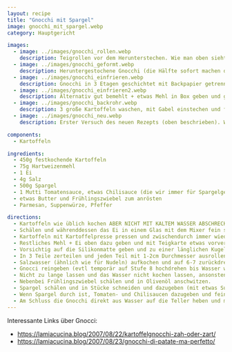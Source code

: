 ```yaml
---
layout: recipe
title: "Gnocchi mit Spargel"
image: gnocchi_mit_spargel.webp
category: Hauptgericht

images:
  - image: ../images/gnocchi_rollen.webp
    description: Teigrollen vor dem Herunterstechen. Wie man oben sieht sollte man sie gut einmehlen!
  - image: ../images/gnocchi_geformt.webp
    description: Heruntergestochene Gnocchi (die Hälfte sofort machen die andere Hälfte einfrieren)
  - image: ../images/gnocchi_einfrieren.webp
    description: Gnocchi in 3 Etagen geschichtet mit Backpapier getrennt zum Einfrieren. Beim Auftauen vorsichtig lösen und auch ca 7min kochen. Waren sehr gut aber etwas weich nach dem Kochen (hat die Tomatensauce schön cremig gemacht)
  - image: ../images/gnocchi_einfrieren2.webp
    description: Alternativ gut bemehlt + etwas Mehl in Box geben und gut schwenken damit sie nicht zusammenkleben. Sie werden dann zwar rundlich aber schmecken hoffentlich gut (noch testen)
  - image: ../images/gnocchi_backrohr.webp
    description: 3 große Kartoffeln waschen, mit Gabel einstechen und für 1h ins auf 200°C Ober/Unterhitze vorgeheizte Backrohr geben. Verlieren viel Wasser werden aber außen zu resch wie man am Bild sieht (daher viel Verlust - zb von 970g auf 570g). Teig war super, formen ging super, daher nur außen Mehl genommen. Hat bis zum ins-Wasser-geben super ausgeschaut, dann sind sie aber total zerfallen. Evtl braucht man doch etwas Mehl, oder das Wasser kochte noch zu stark (wusste nicht dass das nicht sein soll)
  - image: ../images/gnocchi_neu.webp
    description: Erster Versuch des neuen Rezepts (oben beschrieben). War sehr gut, wir haben leider Salz im Teig vergessen aber sonst haben sie recht gut gehalten und gut geschmeckt!

components:
  - Kartoffeln

ingredients:
  - 450g festkochende Kartoffeln
  - 75g Hartweizenmehl
  - 1 Ei
  - 4g Salz
  - 500g Spargel
  - 1 Mutti Tomatensauce, etwas Chilisauce (die wir immer für Spargelgerichte nehmen)
  - etwas Butter und Frühlingszwiebel zum anrösten
  - Parmesan, Suppenwürze, Pfeffer

directions:
  - Kartoffeln wie üblich kochen ABER NICHT MIT KALTEM WASSER ABSCHRECKEN! Stattdessen heiß aus Topf leeren und ca 30min auskühlen lassen (sie sollten noch warm sein).
  - Schälen und währenddessen das Ei in einem Glas mit dem Mixer fein schlagen. Hartweizenmehl gemeinsam mit Salz abwiegen, vermischen und bereit stellen
  - Kartoffeln mit Kartoffelpresse pressen und zwischendurch immer wieder etwas Mehl dazugießen
  - Restliches Mehl + Ei oben dazu geben und mit Teigkarte etwas vorvermischen.
  - Vorsichtig auf die Silikonmatte geben und zu einer länglichen Kugel kneten (nicht zu fest oder lang kneten sonst wird der Teig zu patzig).
  - In 3 Teile zerteilen und jeden Teil mit 1-2cm Durchmesser ausrollen und 1-2cm dicke Gnocchi runterschneiden (evtl kurz in Hände rollen, dann halten sie besser, werden aber rund)
  - Salzwasser (ähnlich wie für Nudeln) aufkochen und auf 6-7 zurückdrehen (das Wasser darf nicht mehr kochen wenn man die Gnocci reingibt)
  - Gnocci reingeben (evtl temporär auf Stufe 8 hochdrehen bis Wasser wieder warm ist). 5min Timer zur Orientierung stellen (es dauert es ca 2-3min bis sie aufsteigen, danach nochmal ca 2min lassen, eines kosten und rausnehmen)
  - Nicht zu lange lassen und das Wasser nicht kochen lassen, ansonsten zerfallen sie schnell.
  - Nebenbei Frühlingszwiebel schälen und in Olivenöl anschwitzen.
  - Spargel schälen und in Stücke schneiden und dazugeben (mit etwas Suppenwürze und Pfeffer würzen)
  - Wenn Spargel durch ist, Tomaten- und Chilisaucen dazugeben und fein geriebenen Parmesan dazugeben
  - Am Schluss die Gnocchi direkt aus Wasser auf die Teller heben und mit der Spargelsauce + Parmesan übergießen
---
```


Interessante Links über Gnocci:
- https://lamiacucina.blog/2007/08/22/kartoffelgnocchi-zah-oder-zart/
- https://lamiacucina.blog/2007/08/23/gnocchi-di-patate-ma-perfetto/